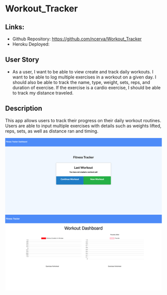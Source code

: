 # Workout_Tracker

## Links: 
* Github Repository: https://github.com/ncerva/Workout_Tracker
* Heroku Deployed: 
## User Story

* As a user, I want to be able to view create and track daily workouts. I want to be able to log multiple exercises in a workout on a given day. I should also be able to track the name, type, weight, sets, reps, and duration of exercise. If the exercise is a cardio exercise, I should be able to track my distance traveled.

## Description 

This app allows users to track their progress on their daily workout routines. Users are able to input multiple exercises with details such as weights lifted, reps, sets, as well as distance ran and timing. 

![Homepage](public/assets/home.png)
![Dashboard](public/assets/dashboard.png)

